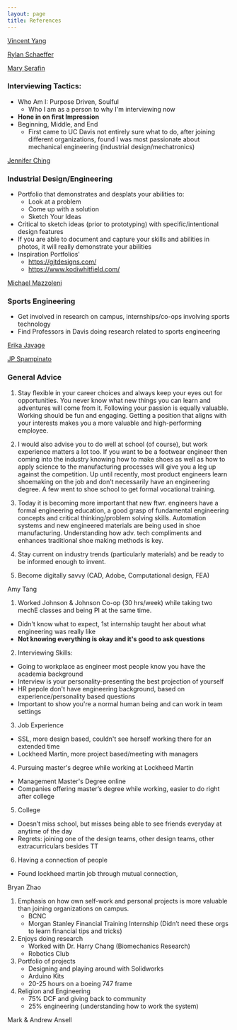 ```yaml
---
layout: page
title: References 
---
```


[Vincent Yang](vincentyang.me)

[Rylan Schaeffer](http://rylanschaeffer.github.io)

[Mary Serafin](https://www.linkedin.com/in/mlserafin) <br>
### Interviewing Tactics: 
* Who Am I: Purpose Driven, Soulful
  - Who I am as a person to why I'm interviewing now
* **Hone in on first Impression**
* Beginning, Middle, and End 
  - First came to UC Davis not entirely sure what to do, after joining different organizations, found I was most passionate about mechanical engineering (industrial design/mechatronics) 
  
[Jennifer Ching](http://jenniferching.weebly.com/)
### Industrial Design/Engineering
* Portfolio that demonstrates and desplats your abilities to: 
  - Look at a problem
  - Come up with a solution
  - Sketch Your Ideas 
* Critical to sketch ideas (prior to prototyping) with specific/intentional design features 
* If you are able to document and capture your skills and abilities in photos, it will really demonstrate your abilities 
* Inspiration Portfolios'
  - https://gjtdesigns.com/
  - https://www.kodiwhitfield.com/

[Michael Mazzoleni](https://www.linkedin.com/in/michael-mazzoleni-96300337)
### Sports Engineering 
* Get involved in research on campus, internships/co-ops involving sports technology
* Find Professors in Davis doing research related to sports engineering 

[Erika Javage](https://www.linkedin.com/in/erikajavage/)

[JP Spampinato](https://www.linkedin.com/in/jp-spampinato-7788665/)
### General Advice 
1. Stay flexible in your career choices and always keep your eyes out for opportunities. You never know what new things you can learn and adventures will come from it. Following your passion is equally valuable. Working should be fun and engaging. Getting a position that aligns with your interests makes you a more valuable and high-performing employee.
 
2. I would also advise you to do well at school (of course), but work experience matters a lot too. If you want to be a footwear engineer then coming into the industry knowing how to make shoes as well as how to apply science to the manufacturing processes will give you a leg up against the competition. Up until recently, most product engineers learn shoemaking on the job and don’t necessarily have an engineering degree. A few went to shoe school to get formal vocational training.
 
3. Today it is becoming more important that new ftwr. engineers have a formal engineering education, a good grasp of fundamental engineering concepts and critical thinking/problem solving skills. Automation systems and new engineered materials are being used in shoe manufacturing. Understanding how adv. tech compliments and enhances traditional shoe making methods is key.

4.  Stay current on industry trends (particularly materials) and be ready to be informed enough to invent.  
5.  Become digitally savvy (CAD, Adobe, Computational design, FEA)

Amy Tang 
1. Worked Johnson & Johnson Co-op (30 hrs/week) while taking two mechE classes and being PI at the same time. 
  - Didn't know what to expect, 1st internship taught her about what engineering was really like 
  - **Not knowing everything is okay and it's good to ask questions** 
2. Interviewing Skills: 
  - Going to workplace as engineer most people know you have the academia background 
  - Interview is your personality-presenting the best projection of yourself 
  - HR pepole don't have engineering background, based on experience/personality based questions 
  - Important to show you're a normal human being and can work in team settings 
3. Job Experience 
  - SSL, more design based, couldn't see herself working there for an extended time 
  - Lockheed Martin, more project based/meeting with managers 
4. Pursuing master's degree while working at Lockheed Martin 
  - Management Master's Degree online 
  - Companies offering master’s degree while working, easier to do right after college 
5. College
  - Doesn’t miss school, but misses being able to see friends everyday at anytime of the day 
  - Regrets: joining one of the design teams, other design teams, other extracurriculars besides TT 
6. Having a connection of people 
  - Found lockheed martin job through mutual connection, 

Bryan Zhao 
1. Emphasis on how own self-work and personal projects is more valuable than joining organizations on campus. 
 	- BCNC 
    - Morgan Stanley Financial Training Internship (Didn’t need these orgs to learn financial tips and tricks)
2. Enjoys doing research 
	- Worked with Dr. Harry Chang (Biomechanics Research)
	- Robotics Club
4. Portfolio of projects 
    - Designing and playing around with Solidworks 
    - Arduino Kits 
    - 20-25 hours on a boeing 747 frame
5. Religion and Engineering 
	- 75% DCF and giving back to community 
	- 25% engineering (understanding how to work the system) 
	
Mark & Andrew Ansell
 
 
 
